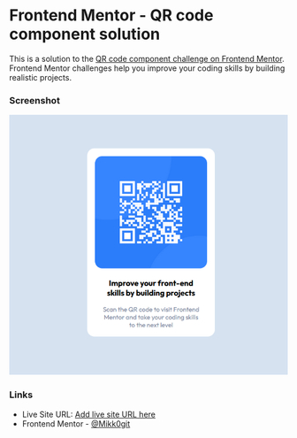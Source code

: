 # Frontend Mentor - QR code component solution

This is a solution to the [QR code component challenge on Frontend Mentor](https://www.frontendmentor.io/challenges/qr-code-component-iux_sIO_H). Frontend Mentor challenges help you improve your coding skills by building realistic projects.

### Screenshot

![](images\screenshot1.png)

### Links

- Live Site URL: [Add live site URL here](http://site28982.web1.titanaxe.com)
- Frontend Mentor - [@Mikk0git](http://www.frontendmentor.io/profile/Mikk0git)
